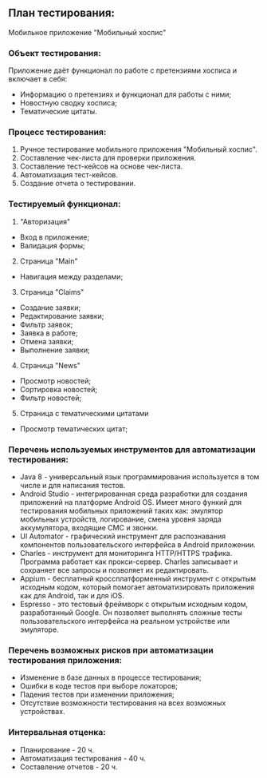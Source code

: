 ## **План тестирования:**
Мобильное приложение "Мобильный хоспис"

### **Объект тестирования:** 
Приложение даёт функционал по работе с претензиями хосписа и включает в себя:

- Информацию о претензиях и функционал для работы с ними;
- Новостную сводку хосписа;
- Тематические цитаты.

### **Процесс тестирования:**

1. Ручное тестирование мобильного приложения "Мобильный хоспис".
2. Составление чек-листа для проверки приложения. 
3. Составление тест-кейсов на основе чек-листа.
4. Автоматизация тест-кейсов.
5. Создание отчета о тестировании.

### **Тестируемый функционал:**

1. "Авторизация"
- Вход в приложение;
- Валидация формы;

2. Страница "Main"
-  Навигация между разделами;

3. Страница "Claims"
- Создание заявки;
- Редактирование заявки;
- Фильтр заявок;
- Заявка в работе;
- Отмена заявки;
- Выполнение заявки;

4. Страница "News"
- Просмотр новостей;
- Сортировка новостей;
- Фильтр новостей;

5. Страница с тематическими цитатами
- Просмотр тематических цитат;


### **Перечень используемых инструментов для автоматизации тестирования:**

- Java 8 - универсальный язык программирования используется в том числе и для написания тестов.
- Android Studio - интегрированная среда разработки для создания приложений на платформе Android OS. Имеет много функий для тестирования мобильных приложений таких как: эмулятор мобильных устройств, логирование, смена уровня заряда аккумулятора, входящие СМС и звонки.
- UI Automator - графический инструмент для распознавания компонентов пользовательского интерфейса в Android приложении.
- Charles - инструмент для мониторинга HTTP/HTTPS трафика. Программа работает как прокси-сервер. Charles записывает и сохраняет все запросы и позволяет их редактировать.
- Appium - бесплатный кроссплатформенный инструмент с открытым исходным кодом, который помогает автоматизировать приложения как для Android, так и для iOS.
- Espresso - это тестовый фреймворк с открытым исходным кодом, разработанный Google. Он позволяет выполнять сложные тесты пользовательского интерфейса на реальном устройстве или эмуляторе.

### **Перечень возможных рисков при автоматизации тестирования приложения:**

- Изменение в базе данных в процессе тестирования;
- Ошибки в коде тестов при выборе локаторов;
- Падения тестов при изменении приложения;
- Отсутствие возможности тестирования на всех возможных устройствах.

### **Интервальная отценка:**

- Планирование - 20 ч.
- Автоматизация тестирования - 40 ч.
- Составление отчетов - 20 ч.
